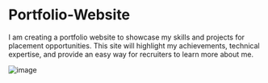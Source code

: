 # Portfolio-Website
I am creating a portfolio website to showcase my skills and projects for placement opportunities. This site will highlight my achievements, technical expertise, and provide an easy way for recruiters to learn more about me.

![image](https://github.com/user-attachments/assets/ecf6f7de-c9fc-4e9e-9e20-2696bee40e58)

